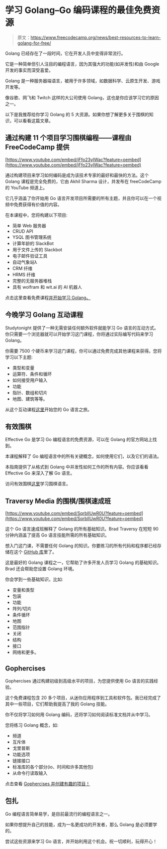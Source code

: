 # 学习 Golang–Go 编码课程的最佳免费资源

> 原文：<https://www.freecodecamp.org/news/best-resources-to-learn-golang-for-free/>

Golang 已经存在了一段时间，它在开发人员中变得非常流行。

它是一种简单但引人注目的编程语言，因为其强大的功能(如并发性)和由 Google 开发的事实而深受喜爱。

Golang 是一种服务器端语言，被用于许多领域，如数据科学、云原生开发、游戏开发等。

像谷歌、网飞和 Twitch 这样的大公司使用 Golang，这也是你应该学习它的原因之一。

以下是我推荐给你学习 Golang 的 5 大资源。如果你想了解更多关于围棋的知识，可以看看这篇文章。

## 通过构建 11 个项目学习围棋编程——课程由 FreeCodeCamp 提供

[https://www.youtube.com/embed/jFfo23yIWac?feature=oembed](https://www.youtube.com/embed/jFfo23yIWac?feature=oembed)

通过构建项目来学习如何编码是成为该技术专家的最好和最快的方法。这个 Golang 课程是完全免费的，它由 Akhil Sharma 设计，并发布在 freeCodeCamp 的 YouTube 频道上。

它几乎涵盖了你开始用 Go 语言开发项目所需要的所有主题，并且你可以在一个视频中免费获得有价值的内容。

在本课程中，您将构建以下项目:

*   简单 Web 服务器
*   CRUD API
*   YSQL 图书管理系统
*   计算年龄的 SlackBot
*   用于文件上传的 Slackbot
*   电子邮件验证工具
*   自动气象站λ
*   CRM 纤维
*   HRMS 纤维
*   完整的无服务器堆栈
*   具有 wolfram 和 wit.ai 的 AI 机器人

点击这里查看免费课程[并开始学习 Golang。](https://www.youtube.com/watch?v=jFfo23yIWac)

## 今晚学习 Golang 互动课程

Studytonight 提供了一种无需安装任何额外软件就能学习 Go 语言的互动方式。你只需要一个浏览器就可以开始学习这门课程，你将通过实际编写代码来学习 Golang。

你需要 7500 个硬币来学习这门课程，你可以通过免费完成其他课程来获得。您将学习以下主题:

*   类型和变量
*   运算符、条件和循环
*   如何接受用户输入
*   功能
*   指针、数组和切片
*   地图、建筑等等。

从这个互动课程[这里](https://www.studytonight.com/code/?course=go)开始您的 Go 语言之旅。

## 有效围棋

Effective Go 是学习 Go 编程语言的免费资源，可以在 Golang 的官方网站上找到。

本课程解释了 Go 编程语言中的所有关键概念，如何使用它们，以及它们的语法。

本指南提供了从格式到 Golang 中并发性如何工作的所有内容。你应该看看 Effective Go 来深入了解 Go 语言。

访问有效围棋[这里](https://go.dev/doc/effective_go)学习围棋语言。

## Traversy Media 的围棋/围棋速成班

[https://www.youtube.com/embed/SqrbIlUwR0U?feature=oembed](https://www.youtube.com/embed/SqrbIlUwR0U?feature=oembed)

这个 Go 语言速成班解释了 Golang 的所有基础知识。Brad Traversy 在短短 90 分钟内涵盖了提高 Go 语言技能所需的所有基础知识。

想入门这门课，不需要任何 Golang 的知识。你要练习的所有代码和程序都已经存储在这个 [GitHub 库](https://github.com/bradtraversy/go_crash_course)里了。

这是最好的 Golang 课程之一，它帮助了许多开发人员学习 Golang 的基础知识。Brad 还会帮助您设置 Golang 环境。

你会学到一些基础知识，比如:

*   变量和类型
*   包装
*   功能
*   阵列/切片
*   条件循环
*   地图
*   范围指针
*   关闭
*   结构
*   接口
*   网络和更多。

## Gophercises

Gophercises 通过构建初级到高级水平的项目，为您提供使用 Go 语言的实践经验。

这个免费课程包含 20 多个项目，从迷你应用程序到工具和软件包。我已经完成了其中一些项目，它们帮助我提高了我的 Golang 技能。

你不仅将学习如何用 Golang 编码，还将学习如何阅读标准文档并从中学习。

您将练习 Golang 概念，如:

*   频道
*   互斥体
*   戈里普斯
*   功能选项
*   链接接口
*   标准库的各个部分(io、时间和许多其他包)
*   从命令行读取输入

点击查看 [Gophercises 并创建有趣的项目！](https://gophercises.com/)

## 包扎

Go 编程语言简单易学，是目前最流行的编程语言之一。

如果你想提升自己的技能，成为一名更成功的开发者，那么 Golang 是必须要学的。

尝试这些资源来学习 Go 语言，并开始利用这个机会。祝一切顺利，玩得开心！